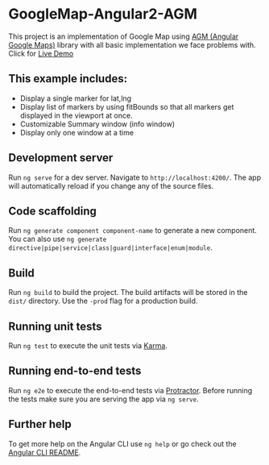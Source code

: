 # GoogleMap-Angular2-AGM

This project is an implementation of Google Map using [AGM (Angular Google Maps)](https://angular-maps.com/) library with all basic implementation we face problems with. Click for [Live Demo](http://ujjal.net/projects/gma2agm/)

## This example includes:
* Display a single marker for lat,lng
* Display list of markers by using fitBounds so that all markers get displayed in the viewport at once.
* Customizable Summary window (info window) 
* Display only one window at a time

## Development server

Run `ng serve` for a dev server. Navigate to `http://localhost:4200/`. The app will automatically reload if you change any of the source files.

## Code scaffolding

Run `ng generate component component-name` to generate a new component. You can also use `ng generate directive|pipe|service|class|guard|interface|enum|module`.

## Build

Run `ng build` to build the project. The build artifacts will be stored in the `dist/` directory. Use the `-prod` flag for a production build.

## Running unit tests

Run `ng test` to execute the unit tests via [Karma](https://karma-runner.github.io).

## Running end-to-end tests

Run `ng e2e` to execute the end-to-end tests via [Protractor](http://www.protractortest.org/).
Before running the tests make sure you are serving the app via `ng serve`.

## Further help

To get more help on the Angular CLI use `ng help` or go check out the [Angular CLI README](https://github.com/angular/angular-cli/blob/master/README.md).
